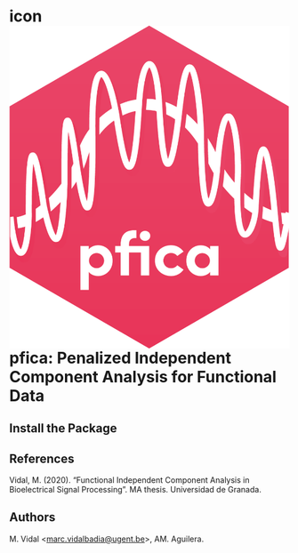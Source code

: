 icon <img src="man/figure/logo.png" align="right" />
====================================================
# pfica: Penalized Independent Component Analysis for Functional Data
## Install the Package

## References
Vidal, M. (2020). “Functional Independent Component Analysis in Bioelectrical Signal Processing”. MA thesis. Universidad de Granada.

## Authors
 M. Vidal <<marc.vidalbadia@ugent.be>>, AM. Aguilera.
